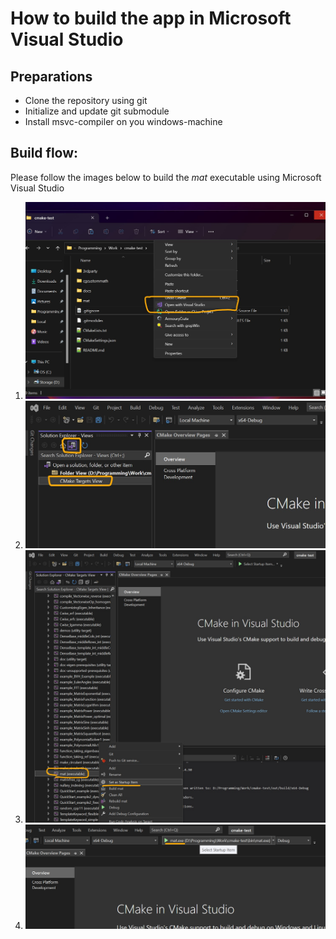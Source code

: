 # How to build the app in Microsoft Visual Studio

## Preparations
* Clone the repository using git
* Initialize and update git submodule
* Install msvc-compiler on you windows-machine

## Build flow:
Please follow the images below to build the *mat* executable using Microsoft Visual Studio

1. ![Image](./vs01.jpg)
2. ![Image](./vs02.jpg)
3. ![Image](./vs03.jpg)
4. ![Image](./vs04.jpg)